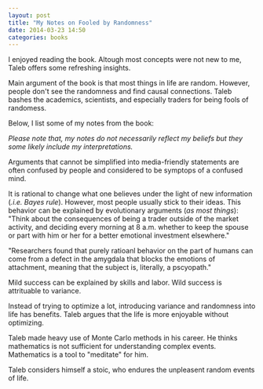```yaml
---
layout: post
title: "My Notes on Fooled by Randomness"
date: 2014-03-23 14:50
categories: books 
---
```


I enjoyed reading the book. Altough most concepts were not new to me, Taleb offers some refreshing insights. 

Main argument of the book is that most things in life are random. However, people don't see the randomness and find causal connections.
Taleb bashes the academics, scientists, and especially traders for being fools of randomess.

Below, I list some of my notes from the book:

*Please note that, my notes do not necessarily reflect my beliefs but they some likely include my interpretations.*

Arguments that cannot be simplified into media-friendly statements are often confused by people and considered to be symptops of a confused mind.

It is rational to change what one believes under the light of new information (*.i.e. Bayes rule*). However, most people usually stick to their ideas. This behavior can be explained by evolutionary arguments (*as most things*): "Think about the consequences of being a trader outside of the market activity, and deciding every morning at 8 a.m. whether to keep the spouse or part with him or her for a better emotional investment elsewhere."

"Researchers found that purely ratioanl behavior on the part of humans can come from a defect in the amygdala that blocks the emotions of attachment, meaning that the subject is, literally, a pscyopath."

Mild success can be explained by skills and labor.
Wild success is attrituable to variance.

Instead of trying to optimize a lot, introducing variance and randomness into life has benefits. Taleb argues that the life is more enjoyable without optimizing.

Taleb made heavy use of Monte Carlo methods in his career. He thinks mathematics is not sufficient for understanding complex events. Mathematics is a tool to "meditate" for him.

Taleb considers himself a stoic, who endures the unpleasent random events of life.